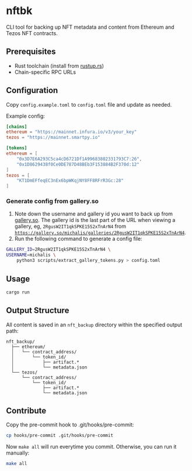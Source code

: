 # nftbk

CLI tool for backing up NFT metadata and content from Ethereum and Tezos NFT contracts.

## Prerequisites

- Rust toolchain (install from [rustup.rs](https://rustup.rs))
- Chain-specific RPC URLs

## Configuration

Copy `config.example.toml` to `config.toml` file and update as needed.

Example config:
```toml
[chains]
ethereum = "https://mainnet.infura.io/v3/your_key"
tezos = "https://mainnet.smartpy.io"

[tokens]
ethereum = [
    "0x3D7E6A293C5ca4cD6721Df1A99683802331793C7:26",
    "0x1D8629438f0Ce0DE787D48BEb3F153884B2F370d:12"
]
tezos = [
    "KT1DmEFfeqEC3nEx6bpWKqjNY8FF8RFrR3Gc:28"
]
```

### Generate config from gallery.so

1. Note down the username and gallery id you want to back up from [gallery.so](https://gallery.so). The gallery id is the last part of the URL when viewing a gallery, eg, `2RgusW2IT1qkSPKE15S2xTnArN4`  from [`https://gallery.so/michalis/galleries/2RgusW2IT1qkSPKE15S2xTnArN4`](https://gallery.so/michalis/galleries/2RgusW2IT1qkSPKE15S2xTnArN4).
2. Run the following command to generate a config file:
```bash
GALLERY_ID=2RgusW2IT1qkSPKE15S2xTnArN4 \
USERNAME=michalis \
    python3 scripts/extract_gallery_tokens.py > config.toml
```

## Usage

```bash
cargo run
```

## Output Structure

All content is saved in an `nft_backup` directory within the specified output path:

```
nft_backup/
  ├── ethereum/
  │   └── contract_address/
  │       └── token_id/
  │           ├── artifact.*
  │           └── metadata.json
  └── tezos/
      └── contract_address/
          └── token_id/
              ├── artifact.*
              └── metadata.json
```

## Contribute

Copy the pre-commit hook to .git/hooks/pre-commit:

```bash
cp hooks/pre-commit .git/hooks/pre-commit
```

Now `make all` will run everytime you commit. Otherwise, you can run it manually:

```bash
make all
```
